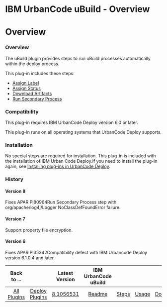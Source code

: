 
IBM UrbanCode uBuild - Overview
===============================

# Overview


### Overview




The uBuild plugin provides steps to run uBuild processes automatically within the deploy process.

This plug-in includes these steps:

* [Assign Label](#assign_label)
* [Assign Status](#assign_status)
* [Download Artifacts](#download_artifacts)
* [Run Secondary Process](#run_secondary_process)

### Compatibility

This plug-in requires IBM UrbanCode Deploy version 6.0 or later.

This plug-in runs on all operating systems that UrbanCode Deploy supports.

### Installation

No special steps are required for installation. This plug-in is included with the installation of IBM Urban Code Deploy.If you need to install the plug-in again, see [Installing plug-ins in UrbanCode Deploy](https://community.ibm.com/community/user/wasdevops/blogs/laurel-dickson-bull1/2022/06/13/install-plugins "Installing plug-ins in UrbanCode Deploy").

### History

#### Version 8

Fixes APAR PI80964Run Secondary Process step with org/apache/log4j/Logger NoClassDefFoundError failure.

#### Version 7

Support property file encryption.

#### Version 6

Fixes APAR PI35342Compatibility defect with IBM Urbancode Deploy version 6.1.0.4 and later.


|Back to ...||Latest Version|IBM UrbanCode uBuild ||||
| :---: | :---: | :---: | :---: | :---: | :---: | :---: |
|[All Plugins](../../index.md)|[Deploy Plugins](../README.md)|[8.1056531](https://raw.githubusercontent.com/UrbanCode/IBM-UCD-PLUGINS/main/files/uBuild/uBuild-8.1056531.zip)|[Readme](README.md)|[Steps](steps.md)|[Usage](usage.md)|[Downloads](downloads.md)|

